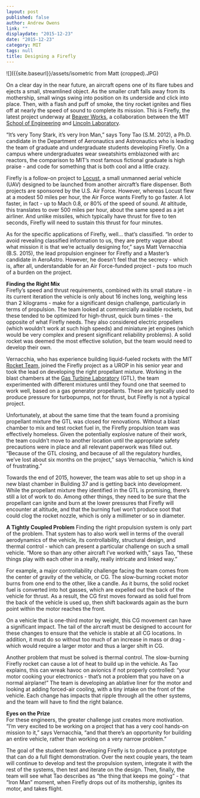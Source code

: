 ```yaml
---
layout: post
published: false
author: Andrew Owens
link: ""
displaydate: "2015-12-23"
date: "2015-12-23"
category: MIT
tags: null
title: Designing a Firefly
---
```


![]({{site.baseurl}}/assets/isometric from Matt (cropped).JPG)

On a clear day in the near future, an aircraft opens one of its flare tubes and ejects a small, streamlined object. As the smaller craft falls away from its mothership, small wings swing into position on its underside and click into place. Then, with a flash and puff of smoke, the tiny rocket ignites and flies off at nearly the speed of sound to complete its mission. This is Firefly, the latest project underway at [Beaver Works](https://beaverworks.ll.mit.edu/CMS/bw/), a collaboration between the MIT [School of Engineering](http://engineering.mit.edu/) and [Lincoln Laboratory](http://www.ll.mit.edu/).

“It’s very Tony Stark, it’s very Iron Man,” says Tony Tao (S.M. 2012), a Ph.D. candidate in the Department of Aeronautics and Astronautics who is leading the team of graduate and undergraduate students developing Firefly. On a campus where undergraduates wear sweatshirts emblazoned with arc reactors, the comparison to MIT’s most famous fictional graduate is high praise - and code for something that is both cool and a little crazy.

Firefly is a follow-on project to [Locust](http://www.technologyreview.com/article/522216/a-chance-to-fly/), a small unmanned aerial vehicle (UAV) designed to be launched from another aircraft’s flare dispenser. Both projects are sponsored by the U.S. Air Force. However, whereas Locust flew at a modest 50 miles per hour, the Air Force wants Firefly to go faster. A lot faster, in fact - up to Mach 0.8, or 80% of the speed of sound. At altitude, this translates to over 500 miles per hour, about the same speed as a jet airliner. And unlike missiles, which typically have thrust for five to ten seconds, Firefly will need to sustain this thrust for four minutes.

As for the specific applications of Firefly, well… that’s classified. “In order to avoid revealing classified information to us, they are pretty vague about what mission it is that we’re actually designing for,” says Matt Vernacchia (B.S. 2015), the lead propulsion engineer for Firefly and a Master’s candidate in AeroAstro. However, he doesn’t feel that the secrecy - which is, after all, understandable for an Air Force-funded project - puts too much of a burden on the project.

**Finding the Right Mix**   
Firefly’s speed and thrust requirements, combined with its small stature - in its current iteration the vehicle is only about 16 inches long, weighing less than 2 kilograms - make for a significant design challenge, particularly in terms of propulsion. The team looked at commercially available rockets, but these tended to be optimized for high-thrust, quick burn times - the opposite of what Firefly needs. They also considered electric propellers (which wouldn’t work at such high speeds) and miniature jet engines (which would be very complex and present significant reliability problems). A solid rocket was deemed the most effective solution, but the team would need to develop their own.

Vernacchia, who has experience building liquid-fueled rockets with the MIT [Rocket Team](http://rocketry.mit.edu/), joined the Firefly project as a UROP in his senior year and took the lead on developing the right propellant mixture. Working in the blast chambers at the [Gas Turbine Laboratory](http://web.mit.edu/aeroastro/labs/gtl/) (GTL), the team experimented with different mixtures until they found one that seemed to work well, based on a gas generator propellants. These are typically used to produce pressure for turbopumps, not for thrust, but Firefly is not a typical project.

Unfortunately, at about the same time that the team found a promising propellant mixture the GTL was closed for renovations. Without a blast chamber to mix and test rocket fuel in, the Firefly propulsion team was effectively homeless. Given the potentially explosive nature of their work, the team couldn’t move to another location until the appropriate safety precautions were in place and all relevant paperwork was filled out. “Because of the GTL closing, and because of all the regulatory hurdles, we’ve lost about six months on the project,” says Vernacchia, “which is kind of frustrating.”

Towards the end of 2015, however, the team was able to set up shop in a new blast chamber in Building 37 and is getting back into development. While the propellant mixture they identified in the GTL is promising, there’s still a lot of work to do. Among other things, they need to be sure that the propellant can ignite and burn at the lower pressures that Firefly will encounter at altitude, and that the burning fuel won’t produce soot that could clog the rocket nozzle, which is only a millimeter or so in diameter.

**A Tightly Coupled Problem**
Finding the right propulsion system is only part of the problem. That system has to also work well in terms of the overall aerodynamics of the vehicle, its controllability, structural design, and thermal control - which can present a particular challenge on such a small vehicle. “More so than any other aircraft I’ve worked with,” says Tao, “these things play with each other in a really, really intricate and linked way.”

For example, a major controllability challenge facing the team comes from the center of gravity of the vehicle, or CG. The slow-burning rocket motor burns from one end to the other, like a candle. As it burns, the solid rocket fuel is converted into hot gasses, which are expelled out the back of the vehicle for thrust. As a result, the CG first moves forward as solid fuel from the back of the vehicle is used up, then shift backwards again as the burn point within the motor reaches the front.

On a vehicle that is one-third motor by weight, this CG movement can have a significant impact. The tail of the aircraft must be designed to account for these changes to ensure that the vehicle is stable at all CG locations. In addition, it must do so without too much of an increase in mass or drag - which would require a larger motor and thus a larger shift in CG.

Another problem that must be solved is thermal control. The slow-burning Firefly rocket can cause a lot of heat to build up in the vehicle. As Tao explains, this can wreak havoc on avionics if not properly controlled: “your motor cooking your electronics - that’s not a problem that you have on a normal airplane!” The team is developing an ablative liner for the motor and looking at adding forced-air cooling, with a tiny intake on the front of the vehicle. Each change has impacts that ripple through all the other systems, and the team will have to find the right balance.

**Eyes on the Prize**   
For these engineers, the greater challenge just creates more motivation. “I’m very excited to be working on a project that has a very cool hands-on mission to it,” says Vernacchia, “and that there’s an opportunity for building an entire vehicle, rather than working on a very narrow problem.”

The goal of the student team developing Firefly is to produce a prototype that can do a full flight demonstration. Over the next couple years, the team will continue to develop and test the propulsion system, integrate it with the rest of the systems, then test and iterate on the design. Then, finally, the team will see what Tao describes as “the thing that keeps me going” - that “Iron Man” moment, when Firefly drops out of its mothership, ignites its motor, and takes flight.
